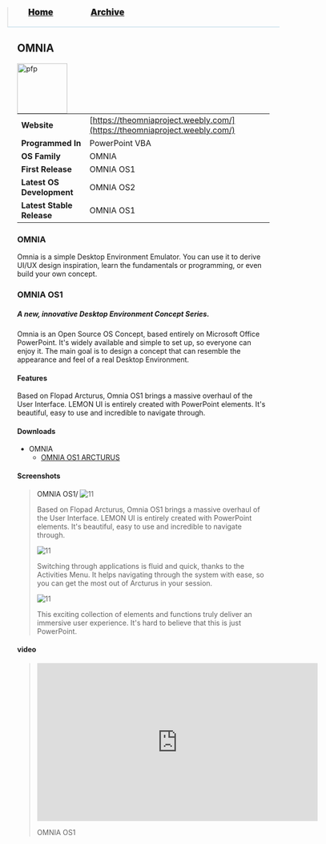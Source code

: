 <blockquote style="background: #0000;border-bottom: 1px solid #B2D2E1;height: 30px;margin: 0 -20px 20px;padding: 0px 20px 9px 40px;">
  <p style=""><a href="https://quintenvandamme.github.io/pptos-wiki/" style="font-size: 17px;font-weight: 900;font-style: normal;text-shadow: rgba(255,255,255,0.9) 0 1px 0;">Home</a>&nbsp;&nbsp;&nbsp;&nbsp;&nbsp;&nbsp;&nbsp;&nbsp;&nbsp;&nbsp;&nbsp;&nbsp;&nbsp;&nbsp;&nbsp;&nbsp;&nbsp;&nbsp;
    <a href="https://quintenvandamme.github.io/pptos-wiki/archive/" style="font-size: 17px;font-weight: 900;font-style: normal;text-shadow: rgba(255,255,255,0.9) 0 1px 0;">Archive</a>
  </p>
</blockquote>

## OMNIA

<a>
  <img align="left" height="100" alt="pfp" src="https://user-images.githubusercontent.com/58103738/130616729-dee5a027-a1bf-4e57-84d4-afabc1c1af52.png" />
</a>

|                           |                                     |
| ------------------------- | ----------------------------------- |
| **Website**               | [https://theomniaproject.weebly.com/](https://theomniaproject.weebly.com/) |
| **Programmed In**         | PowerPoint VBA                      |
| **OS Family**             | OMNIA                               |
| **First Release**         | OMNIA OS1                           |
| **Latest OS Development** | OMNIA OS2                           |
| **Latest Stable Release** | OMNIA OS1                           |

### OMNIA

Omnia is a simple Desktop Environment Emulator. You can use it to derive UI/UX design inspiration, learn the fundamentals or programming, or even build your own concept.

### OMNIA OS1

##### A new, innovative Desktop Environment Concept Series.

Omnia is an Open Source OS Concept, based entirely on Microsoft Office PowerPoint. It's widely available and simple to set up, so everyone can enjoy it. The main goal is to design a concept that can resemble the appearance and feel of a real Desktop Environment.

#### Features
Based on Flopad Arcturus, Omnia OS1 brings a massive overhaul of the User Interface. LEMON UI is entirely created with PowerPoint elements. It's beautiful, easy to use and incredible to navigate through.


#### Downloads

- OMNIA
  - [OMNIA OS1 ARCTURUS](https://github.com/quintenvandamme/pptos-wiki/raw/gh-pages/files/Omnia/OMNIA%20OS1%20ARCTURUS.zip)


#### Screenshots

<blockquote>
  <a style="color: #222;">OMNIA OS1</a><a>/</a>
  <img src="https://user-images.githubusercontent.com/58103738/130618433-8685e197-9c95-4324-8682-7517216ee026.png" alt="11">
  <p>Based on Flopad Arcturus, Omnia OS1 brings a massive overhaul of the User Interface. LEMON UI is entirely created with PowerPoint elements. It's beautiful, easy to use and incredible to navigate through.</p>
  <img src="https://user-images.githubusercontent.com/58103738/130618544-ed7f24eb-8189-47e6-a749-4c4ae96174e3.png" alt="11">
  <p>Switching through applications is fluid and quick, thanks to the Activities Menu. It helps navigating through the system with ease, so you can get the most out of Arcturus in your session.</p>
  <img src="https://user-images.githubusercontent.com/58103738/130618623-14a6a9c9-1b2e-4d5e-b0c4-68d5675f6fa9.png" alt="11">
  <p>This exciting collection of elements and functions truly deliver an immersive user experience. It's hard to believe that this is just PowerPoint.</p>
</blockquote>

#### video

<blockquote>
  <iframe src="https://www.youtube-nocookie.com/embed/dZUfvUH8qz4" title="YouTube video player" allow="accelerometer; autoplay; clipboard-write; encrypted-media; gyroscope; picture-in-picture" allowfullscreen="" width="560" height="315" frameborder="0"></iframe>
  <p>OMNIA OS1</p>
</blockquote>

<body style="background-image: url(https://raw.githubusercontent.com/hexa-one/pptos-wiki/gh-pages/assets/background/background.png);background-repeat: no-repeat;background-attachment: fixed;background-size: cover;">
